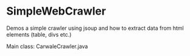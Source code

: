 # SimpleWebCrawler
Demos a simple crawler using jsoup and how to extract data from html elements (table, divs etc.)

Main class: CarwaleCrawler.java
